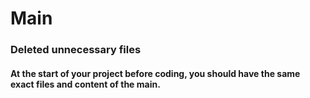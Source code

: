 # Main 
### Deleted unnecessary files
#### At the start of your project before coding, you should have the same exact files and content of the main.